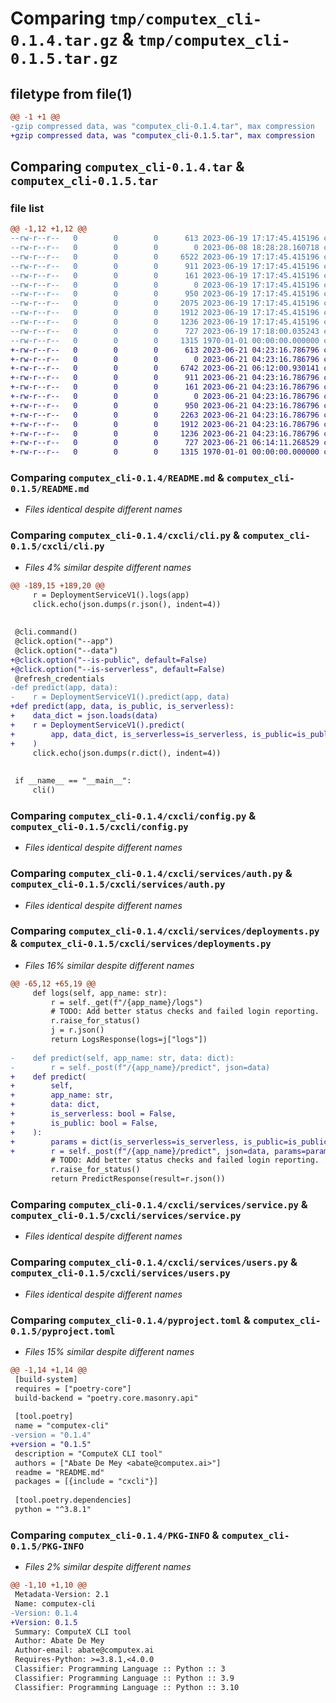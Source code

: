 # Comparing `tmp/computex_cli-0.1.4.tar.gz` & `tmp/computex_cli-0.1.5.tar.gz`

## filetype from file(1)

```diff
@@ -1 +1 @@
-gzip compressed data, was "computex_cli-0.1.4.tar", max compression
+gzip compressed data, was "computex_cli-0.1.5.tar", max compression
```

## Comparing `computex_cli-0.1.4.tar` & `computex_cli-0.1.5.tar`

### file list

```diff
@@ -1,12 +1,12 @@
--rw-r--r--   0        0        0      613 2023-06-19 17:17:45.415196 computex_cli-0.1.4/README.md
--rw-r--r--   0        0        0        0 2023-06-08 18:28:28.160718 computex_cli-0.1.4/cxcli/__init__.py
--rw-r--r--   0        0        0     6522 2023-06-19 17:17:45.415196 computex_cli-0.1.4/cxcli/cli.py
--rw-r--r--   0        0        0      911 2023-06-19 17:17:45.415196 computex_cli-0.1.4/cxcli/config.py
--rw-r--r--   0        0        0      161 2023-06-19 17:17:45.415196 computex_cli-0.1.4/cxcli/exc.py
--rw-r--r--   0        0        0        0 2023-06-19 17:17:45.415196 computex_cli-0.1.4/cxcli/services/__init__.py
--rw-r--r--   0        0        0      950 2023-06-19 17:17:45.415196 computex_cli-0.1.4/cxcli/services/auth.py
--rw-r--r--   0        0        0     2075 2023-06-19 17:17:45.415196 computex_cli-0.1.4/cxcli/services/deployments.py
--rw-r--r--   0        0        0     1912 2023-06-19 17:17:45.415196 computex_cli-0.1.4/cxcli/services/service.py
--rw-r--r--   0        0        0     1236 2023-06-19 17:17:45.415196 computex_cli-0.1.4/cxcli/services/users.py
--rw-r--r--   0        0        0      727 2023-06-19 17:18:00.035243 computex_cli-0.1.4/pyproject.toml
--rw-r--r--   0        0        0     1315 1970-01-01 00:00:00.000000 computex_cli-0.1.4/PKG-INFO
+-rw-r--r--   0        0        0      613 2023-06-21 04:23:16.786796 computex_cli-0.1.5/README.md
+-rw-r--r--   0        0        0        0 2023-06-21 04:23:16.786796 computex_cli-0.1.5/cxcli/__init__.py
+-rw-r--r--   0        0        0     6742 2023-06-21 06:12:00.930141 computex_cli-0.1.5/cxcli/cli.py
+-rw-r--r--   0        0        0      911 2023-06-21 04:23:16.786796 computex_cli-0.1.5/cxcli/config.py
+-rw-r--r--   0        0        0      161 2023-06-21 04:23:16.786796 computex_cli-0.1.5/cxcli/exc.py
+-rw-r--r--   0        0        0        0 2023-06-21 04:23:16.786796 computex_cli-0.1.5/cxcli/services/__init__.py
+-rw-r--r--   0        0        0      950 2023-06-21 04:23:16.786796 computex_cli-0.1.5/cxcli/services/auth.py
+-rw-r--r--   0        0        0     2263 2023-06-21 04:23:16.786796 computex_cli-0.1.5/cxcli/services/deployments.py
+-rw-r--r--   0        0        0     1912 2023-06-21 04:23:16.786796 computex_cli-0.1.5/cxcli/services/service.py
+-rw-r--r--   0        0        0     1236 2023-06-21 04:23:16.786796 computex_cli-0.1.5/cxcli/services/users.py
+-rw-r--r--   0        0        0      727 2023-06-21 06:14:11.268529 computex_cli-0.1.5/pyproject.toml
+-rw-r--r--   0        0        0     1315 1970-01-01 00:00:00.000000 computex_cli-0.1.5/PKG-INFO
```

### Comparing `computex_cli-0.1.4/README.md` & `computex_cli-0.1.5/README.md`

 * *Files identical despite different names*

### Comparing `computex_cli-0.1.4/cxcli/cli.py` & `computex_cli-0.1.5/cxcli/cli.py`

 * *Files 4% similar despite different names*

```diff
@@ -189,15 +189,20 @@
     r = DeploymentServiceV1().logs(app)
     click.echo(json.dumps(r.json(), indent=4))
 
 
 @cli.command()
 @click.option("--app")
 @click.option("--data")
+@click.option("--is-public", default=False)
+@click.option("--is-serverless", default=False)
 @refresh_credentials
-def predict(app, data):
-    r = DeploymentServiceV1().predict(app, data)
+def predict(app, data, is_public, is_serverless):
+    data_dict = json.loads(data)
+    r = DeploymentServiceV1().predict(
+        app, data_dict, is_serverless=is_serverless, is_public=is_public
+    )
     click.echo(json.dumps(r.dict(), indent=4))
 
 
 if __name__ == "__main__":
     cli()
```

### Comparing `computex_cli-0.1.4/cxcli/config.py` & `computex_cli-0.1.5/cxcli/config.py`

 * *Files identical despite different names*

### Comparing `computex_cli-0.1.4/cxcli/services/auth.py` & `computex_cli-0.1.5/cxcli/services/auth.py`

 * *Files identical despite different names*

### Comparing `computex_cli-0.1.4/cxcli/services/deployments.py` & `computex_cli-0.1.5/cxcli/services/deployments.py`

 * *Files 16% similar despite different names*

```diff
@@ -65,12 +65,19 @@
     def logs(self, app_name: str):
         r = self._get(f"/{app_name}/logs")
         # TODO: Add better status checks and failed login reporting.
         r.raise_for_status()
         j = r.json()
         return LogsResponse(logs=j["logs"])
 
-    def predict(self, app_name: str, data: dict):
-        r = self._post(f"/{app_name}/predict", json=data)
+    def predict(
+        self,
+        app_name: str,
+        data: dict,
+        is_serverless: bool = False,
+        is_public: bool = False,
+    ):
+        params = dict(is_serverless=is_serverless, is_public=is_public)
+        r = self._post(f"/{app_name}/predict", json=data, params=params)
         # TODO: Add better status checks and failed login reporting.
         r.raise_for_status()
         return PredictResponse(result=r.json())
```

### Comparing `computex_cli-0.1.4/cxcli/services/service.py` & `computex_cli-0.1.5/cxcli/services/service.py`

 * *Files identical despite different names*

### Comparing `computex_cli-0.1.4/cxcli/services/users.py` & `computex_cli-0.1.5/cxcli/services/users.py`

 * *Files identical despite different names*

### Comparing `computex_cli-0.1.4/pyproject.toml` & `computex_cli-0.1.5/pyproject.toml`

 * *Files 15% similar despite different names*

```diff
@@ -1,14 +1,14 @@
 [build-system]
 requires = ["poetry-core"]
 build-backend = "poetry.core.masonry.api"
 
 [tool.poetry]
 name = "computex-cli"
-version = "0.1.4"
+version = "0.1.5"
 description = "ComputeX CLI tool"
 authors = ["Abate De Mey <abate@computex.ai>"]
 readme = "README.md"
 packages = [{include = "cxcli"}]
 
 [tool.poetry.dependencies]
 python = "^3.8.1"
```

### Comparing `computex_cli-0.1.4/PKG-INFO` & `computex_cli-0.1.5/PKG-INFO`

 * *Files 2% similar despite different names*

```diff
@@ -1,10 +1,10 @@
 Metadata-Version: 2.1
 Name: computex-cli
-Version: 0.1.4
+Version: 0.1.5
 Summary: ComputeX CLI tool
 Author: Abate De Mey
 Author-email: abate@computex.ai
 Requires-Python: >=3.8.1,<4.0.0
 Classifier: Programming Language :: Python :: 3
 Classifier: Programming Language :: Python :: 3.9
 Classifier: Programming Language :: Python :: 3.10
```

